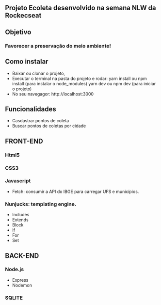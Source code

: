 ## Projeto Ecoleta desenvolvido na semana NLW da Rockecseat
## Objetivo
### Favorecer a preservação do meio ambiente!
## Como instalar
- Baixar ou clonar o projeto,
- Executar o terminal na pasta do projeto e rodar:
  yarn install ou npm install (para instalar o node_modules)
  yarn dev ou npm dev (para iniciar o projeto)
- No seu navegagor: http://localhost:3000

## Funcionalidades
- Casdastrar pontos de coleta
- Buscar pontos de coletas por cidade

## FRONT-END
### Html5
### CSS3
### Javascript
- Fetch: consumir a API do IBGE para carregar UFS e municípios.
### Nunjucks: templating engine.
- Includes
- Extends
- Block
- If
- For
- Set

## BACK-END
### Node.js
- Express
- Nodemon
### SQLITE

